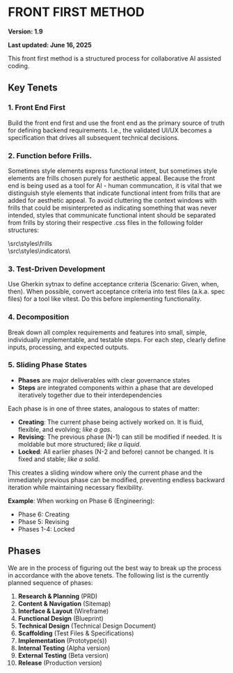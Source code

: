 # FRONT FIRST METHOD
**Version:       1.9**

**Last updated:  June 16, 2025**

This front first method is a structured process for collaborative AI assisted coding.

## Key Tenets

### 1. Front End First

Build the front end first and use the front end as the primary source of truth for defining backend requirements. I.e., the validated UI/UX becomes a specification that drives all subsequent technical decisions.

### 2. Function before Frills.

Sometimes style elements express functional intent, but sometimes style elements are frills chosen purely for aesthetic appeal.  Because the front end is being used as a tool for AI - human communcation, it is vital that we distinguish style elements that indicate functional intent from frills that are added for aesthetic appeal.  To avoid cluttering the context windows with frills that could be misinterpreted as indicating something that was never intended, styles that communicate functional intent should be separated from frills by storing their respective .css files in the following folder structures:

\src\styles\frills\
\src\styles\indicators\

### 3. Test-Driven Development

Use Gherkin sytnax to define acceptance criteria (Scenario: Given, when, then).  When possible, convert acceptance criteria into test files (a.k.a. spec files) for a tool like vitest.  Do this before implementing functionality.

### 4. Decomposition

Break down all complex requirements and features into small, simple, individually implementable, and testable steps. For each step, clearly define inputs, processing, and expected outputs.

### 5. Sliding Phase States

- **Phases** are major deliverables with clear governance states
- **Steps** are integrated components within a phase that are developed iteratively together due to their interdependencies

Each phase is in one of three states, analogous to states of matter:
- **Creating**: The current phase being actively worked on.  It is fluid, flexible, and evolving; _like a gas_.
- **Revising**: The previous phase (N-1) can still be modified if needed.  It is moldable but more structured; _like a liquid_.
- **Locked**: All earlier phases (N-2 and before) cannot be changed.  It is fixed and stable; _like a solid_.

This creates a sliding window where only the current phase and the immediately previous phase can be modified, preventing endless backward iteration while maintaining necessary flexibility.

**Example**: When working on Phase 6 (Engineering):
- Phase 6: Creating
- Phase 5: Revising 
- Phases 1-4: Locked





## Phases

We are in the process of figuring out the best way to break up the process in accordance with the above tenets.  The following list is the currently planned sequence of phases:  

1. **Research & Planning** (PRD)
2. **Content & Navigation** (Sitemap)
3. **Interface & Layout** (Wireframe)
4. **Functional Design** (Blueprint)
5. **Technical Design** (Technical Design Document)
6. **Scaffolding** (Test Files & Specifications)
6. **Implementation** (Prototype(s))
7. **Internal Testing** (Alpha version)
9. **External Testing**  (Beta version)
10. **Release** (Production version)

